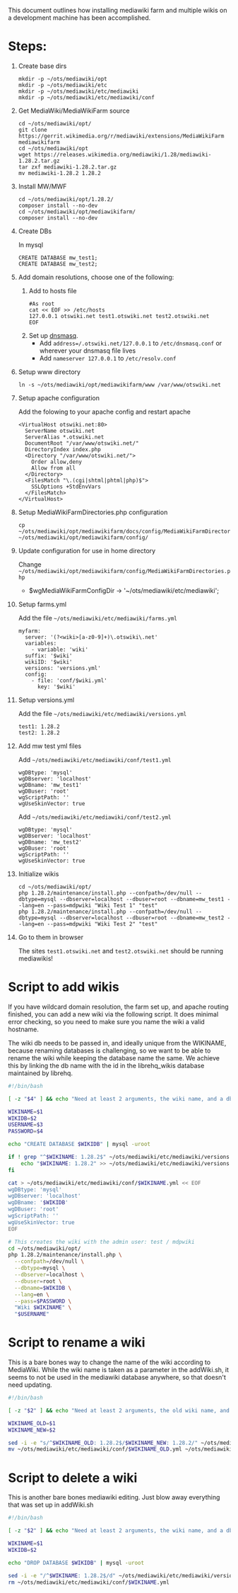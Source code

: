 This document outlines how installing mediawiki farm and multiple
wikis on a development machine has been accomplished.

# Steps:

1. Create base dirs

    ```
    mkdir -p ~/ots/mediawiki/opt
    mkdir -p ~/ots/mediawiki/etc
    mkdir -p ~/ots/mediawiki/etc/mediawiki
    mkdir -p ~/ots/mediawiki/etc/mediawiki/conf
    ```

1. Get MediaWiki/MediaWikiFarm source

    ```
    cd ~/ots/mediawiki/opt/
    git clone https://gerrit.wikimedia.org/r/mediawiki/extensions/MediaWikiFarm mediawikifarm
    cd ~/ots/mediawiki/opt
    wget https://releases.wikimedia.org/mediawiki/1.28/mediawiki-1.28.2.tar.gz
    tar zxf mediawiki-1.28.2.tar.gz
    mv mediawiki-1.28.2 1.28.2
    ```

1. Install MW/MWF

    ```
    cd ~/ots/mediawiki/opt/1.28.2/
    composer install --no-dev
    cd ~/ots/mediawiki/opt/mediawikifarm/
    composer install --no-dev
    ```

1. Create DBs

    In mysql
    ```
    CREATE DATABASE mw_test1;
    CREATE DATABASE mw_test2;
    ```

1. Add domain resolutions, choose one of the following:

   1. Add to hosts file
      ```
      #As root
      cat << EOF >> /etc/hosts
      127.0.0.1 otswiki.net test1.otswiki.net test2.otswiki.net
      EOF
      ```
   1. Set up [dnsmasq](http://www.thekelleys.org.uk/dnsmasq/doc.html).
      * Add `address=/.otswiki.net/127.0.0.1` to `/etc/dnsmasq.conf` or wherever
        your dnsmasq file lives
      * Add `nameserver 127.0.0.1` to `/etc/resolv.conf`

1. Setup www directory

   ```
   ln -s ~/ots/mediawiki/opt/mediawikifarm/www /var/www/otswiki.net
   ```

1. Setup apache configuration

   Add the folowing to your apache config and restart apache
   ```
   <VirtualHost otswiki.net:80>
     ServerName otswiki.net
     ServerAlias *.otswiki.net
     DocumentRoot "/var/www/otswiki.net/"
     DirectoryIndex index.php
     <Directory "/var/www/otswiki.net/">
       Order allow,deny
       Allow from all
     </Directory>
     <FilesMatch "\.(cgi|shtml|phtml|php)$">
       SSLOptions +StdEnvVars
     </FilesMatch>
   </VirtualHost>
   ```

1. Setup MediaWikiFarmDirectories.php configuration

    ```
    cp  ~/ots/mediawiki/opt/mediawikifarm/docs/config/MediaWikiFarmDirectories.php ~/ots/mediawiki/opt/mediawikifarm/config/
    ```

1. Update configuration for use in home directory

    Change `~/ots/mediawiki/opt/mediawikifarm/config/MediaWikiFarmDirectories.php`
    * $wgMediaWikiFarmConfigDir -> '~/ots/mediawiki/etc/mediawiki';

1. Setup farms.yml

    Add the file `~/ots/mediawiki/etc/mediawiki/farms.yml`
    ```
    myfarm:
      server: '(?<wiki>[a-z0-9]+)\.otswiki\.net'
      variables:
        - variable: 'wiki'
      suffix: '$wiki'
      wikiID: '$wiki'
      versions: 'versions.yml'
      config:
        - file: 'conf/$wiki.yml'
          key: '$wiki'
    ```
1. Setup versions.yml

    Add the file `~/ots/mediawiki/etc/mediawiki/versions.yml`
    ```
    test1: 1.28.2
    test2: 1.28.2
    ```

1. Add mw test yml files

    Add `~/ots/mediawiki/etc/mediawiki/conf/test1.yml`
    ```
    wgDBtype: 'mysql'
    wgDBserver: 'localhost'
    wgDBname: 'mw_test1'
    wgDBuser: 'root'
    wgScriptPath: ''
    wgUseSkinVector: true
    ```
    Add `~/ots/mediawiki/etc/mediawiki/conf/test2.yml`
    ```
    wgDBtype: 'mysql'
    wgDBserver: 'localhost'
    wgDBname: 'mw_test2'
    wgDBuser: 'root'
    wgScriptPath: ''
    wgUseSkinVector: true
    ```

1. Initialize wikis

    ```
    cd ~/ots/mediawiki/opt/
    php 1.28.2/maintenance/install.php --confpath=/dev/null --dbtype=mysql --dbserver=localhost --dbuser=root --dbname=mw_test1 --lang=en --pass=mdpwiki "Wiki Test 1" "test"
    php 1.28.2/maintenance/install.php --confpath=/dev/null --dbtype=mysql --dbserver=localhost --dbuser=root --dbname=mw_test2 --lang=en --pass=mdpwiki "Wiki Test 2" "test"
    ```

1. Go to them in browser

    The sites `test1.otswiki.net` and `test2.otswiki.net` should be running mediawikis!

# Script to add wikis

If you have wildcard domain resolution, the farm set up, and apache routing
finished, you can add a new wiki via the following script.  It does minimal
error checking, so you need to make sure you name the wiki a valid hostname.

The wiki db needs to be passed in, and ideally unique from the WIKINAME, because
renaming databases is challenging, so we want to be able to rename the wiki while
keeping the database name the same.  We achieve this by linking the db name
with the id in the librehq_wikis database maintained by librehq.

```bash
#!/bin/bash

[ -z "$4" ] && echo "Need at least 2 arguments, the wiki name, and a db id" && exit

WIKINAME=$1
WIKIDB=$2
USERNAME=$3
PASSWORD=$4

echo "CREATE DATABASE $WIKIDB" | mysql -uroot

if ! grep "^$WIKINAME: 1.28.2$" ~/ots/mediawiki/etc/mediawiki/versions.yml &> /dev/null ; then
    echo "$WIKINAME: 1.28.2" >> ~/ots/mediawiki/etc/mediawiki/versions.yml
fi

cat > ~/ots/mediawiki/etc/mediawiki/conf/$WIKINAME.yml << EOF
wgDBtype: 'mysql'
wgDBserver: 'localhost'
wgDBname: '$WIKIDB'
wgDBuser: 'root'
wgScriptPath: ''
wgUseSkinVector: true
EOF

# This creates the wiki with the admin user: test / mdpwiki
cd ~/ots/mediawiki/opt/
php 1.28.2/maintenance/install.php \
  --confpath=/dev/null \
  --dbtype=mysql \
  --dbserver=localhost \
  --dbuser=root \
  --dbname=$WIKIDB \
  --lang=en \
  --pass=$PASSWORD \
  "Wiki $WIKINAME" \
  "$USERNAME"
```

# Script to rename a wiki

This is a bare bones way to change the name of the wiki according to MediaWiki.
While the wiki name is taken as a parameter in the addWiki.sh, it seems to not
be used in the mediawiki database anywhere, so that doesn't need updating.

```bash
#!/bin/bash

[ -z "$2" ] && echo "Need at least 2 arguments, the old wiki name, and new wiki name" && exit

WIKINAME_OLD=$1
WIKINAME_NEW=$2

sed -i -e "s/^$WIKINAME_OLD: 1.28.2$/$WIKINAME_NEW: 1.28.2/" ~/ots/mediawiki/etc/mediawiki/versions.yml
mv ~/ots/mediawiki/etc/mediawiki/conf/$WIKINAME_OLD.yml ~/ots/mediawiki/etc/mediawiki/conf/$WIKINAME_NEW.yml
```

# Script to delete a wiki

This is another bare bones mediawiki editing.  Just blow away everything that
was set up in addWiki.sh

```bash
#!/bin/bash

[ -z "$2" ] && echo "Need at least 2 arguments, the wiki name, and a db id" && exit

WIKINAME=$1
WIKIDB=$2

echo "DROP DATABASE $WIKIDB" | mysql -uroot

sed -i -e "/^$WIKINAME: 1.28.2$/d" ~/ots/mediawiki/etc/mediawiki/versions.yml
rm ~/ots/mediawiki/etc/mediawiki/conf/$WIKINAME.yml
```
